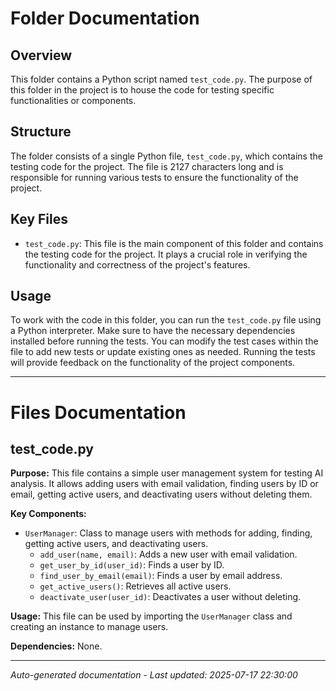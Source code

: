 # Folder Documentation

## Overview
This folder contains a Python script named `test_code.py`. The purpose of this folder in the project is to house the code for testing specific functionalities or components.

## Structure
The folder consists of a single Python file, `test_code.py`, which contains the testing code for the project. The file is 2127 characters long and is responsible for running various tests to ensure the functionality of the project.

## Key Files
- `test_code.py`: This file is the main component of this folder and contains the testing code for the project. It plays a crucial role in verifying the functionality and correctness of the project's features.

## Usage
To work with the code in this folder, you can run the `test_code.py` file using a Python interpreter. Make sure to have the necessary dependencies installed before running the tests. You can modify the test cases within the file to add new tests or update existing ones as needed. Running the tests will provide feedback on the functionality of the project components.

---

# Files Documentation

## test_code.py

**Purpose:** This file contains a simple user management system for testing AI analysis. It allows adding users with email validation, finding users by ID or email, getting active users, and deactivating users without deleting them.

**Key Components:**
- `UserManager`: Class to manage users with methods for adding, finding, getting active users, and deactivating users.
  - `add_user(name, email)`: Adds a new user with email validation.
  - `get_user_by_id(user_id)`: Finds a user by ID.
  - `find_user_by_email(email)`: Finds a user by email address.
  - `get_active_users()`: Retrieves all active users.
  - `deactivate_user(user_id)`: Deactivates a user without deleting.
  
**Usage:** This file can be used by importing the `UserManager` class and creating an instance to manage users.

**Dependencies:** None.

---
*Auto-generated documentation - Last updated: 2025-07-17 22:30:00*
